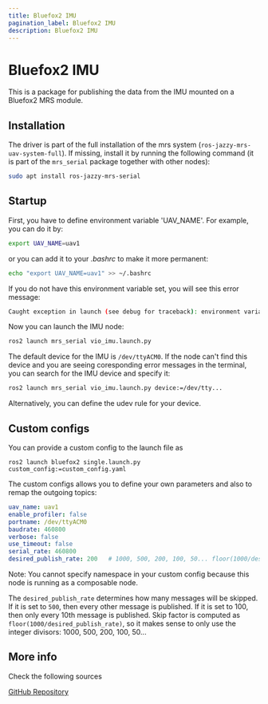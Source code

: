 ```yaml
---
title: Bluefox2 IMU
pagination_label: Bluefox2 IMU
description: Bluefox2 IMU
---
```


<!--:::warning
This page is describing the upcoming ROS2 version of the MRS UAV System (however, it may be still outdated). If you are looking for ROS1 version of the docs, follow to https://ctu-mrs.github.io/docs/1.5.0/introduction/.
:::-->

# Bluefox2 IMU

This is a package for publishing the data from the IMU mounted on a Bluefox2 MRS module.

## Installation

The driver is part of the full installation of the mrs system (`ros-jazzy-mrs-uav-system-full`).
If missing, install it by running the following command (it is part of the `mrs_serial` package together with other nodes):
```bash
sudo apt install ros-jazzy-mrs-serial
```

## Startup

First, you have to define environment variable 'UAV_NAME'. For example, you can do it by:

```bash
export UAV_NAME=uav1
```

or you can add it to your *.bashrc* to make it more permanent:

```bash
echo "export UAV_NAME=uav1" >> ~/.bashrc
```
If you do not have this environment variable set, you will see this error message:

```bash
Caught exception in launch (see debug for traceback): environment variable 'UAV_NAME' does not exist
```

Now you can launch the IMU node:

```bash
ros2 launch mrs_serial vio_imu.launch.py
```

The default device for the IMU is `/dev/ttyACM0`. If the node can't find this device and you are seeing coresponding error messages in the terminal, you can search for the IMU device and specify it:

```bash
ros2 launch mrs_serial vio_imu.launch.py device:=/dev/tty...
```

Alternatively, you can define the udev rule for your device.

## Custom configs

You can provide a custom config to the launch file as
```
ros2 launch bluefox2 single.launch.py custom_config:=custom_config.yaml
```

The custom configs allows you to define your own parameters and also to remap the outgoing topics:
```yaml
uav_name: uav1
enable_profiler: false
portname: /dev/ttyACM0
baudrate: 460800
verbose: false
use_timeout: false
serial_rate: 460800
desired_publish_rate: 200   # 1000, 500, 200, 100, 50... floor(1000/desired_publish_rate)
```

Note: You cannot specify namespace in your custom config because this node is running as a composable node.

The `desired_publish_rate` determines how many messages will be skipped. If it is set to `500`, then every other message is published. If it is set to 100, then only every 10th message is published. Skip factor is computed as `floor(1000/desired_publish_rate)`, so it makes sense to only use the integer divisors: 1000, 500, 200, 100, 50...

## More info

Check the following sources

[GitHub Repository](https://github.com/ctu-mrs/mrs_serial/tree/ros2)

